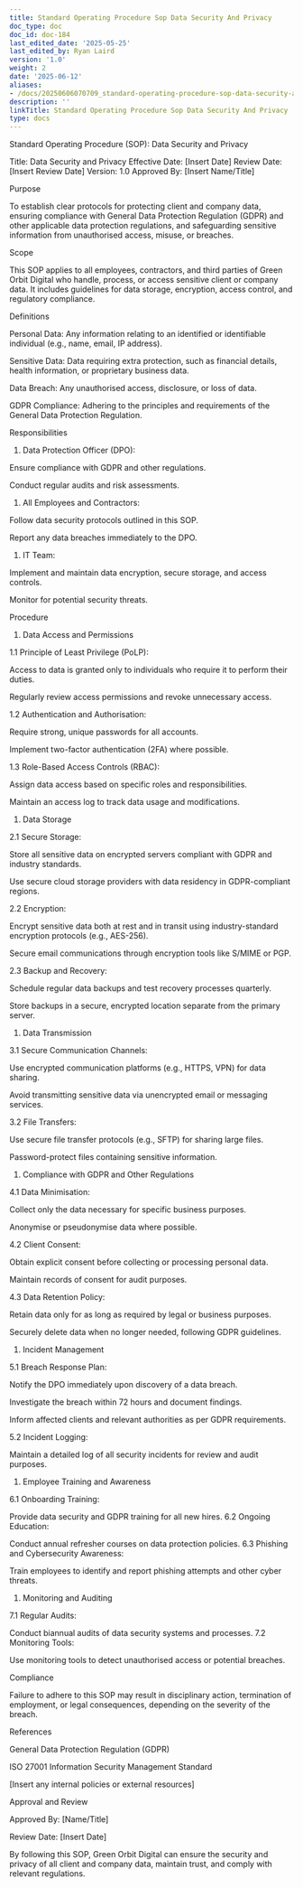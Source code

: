 ```yaml
---
title: Standard Operating Procedure Sop Data Security And Privacy
doc_type: doc
doc_id: doc-184
last_edited_date: '2025-05-25'
last_edited_by: Ryan Laird
version: '1.0'
weight: 2
date: '2025-06-12'
aliases:
- /docs/20250606070709_standard-operating-procedure-sop-data-security-and-privacy_1_1/
description: ''
linkTitle: Standard Operating Procedure Sop Data Security And Privacy
type: docs
---
```


Standard Operating Procedure (SOP): Data Security and Privacy

Title: Data Security and Privacy
Effective Date: [Insert Date]
Review Date: [Insert Review Date]
Version: 1.0
Approved By: [Insert Name/Title]

<!-- Unsupported block type: divider -->

Purpose

To establish clear protocols for protecting client and company data, ensuring compliance with General Data Protection Regulation (GDPR) and other applicable data protection regulations, and safeguarding sensitive information from unauthorised access, misuse, or breaches.

<!-- Unsupported block type: divider -->

Scope

This SOP applies to all employees, contractors, and third parties of Green Orbit Digital who handle, process, or access sensitive client or company data. It includes guidelines for data storage, encryption, access control, and regulatory compliance.

<!-- Unsupported block type: divider -->

Definitions

Personal Data: Any information relating to an identified or identifiable individual (e.g., name, email, IP address).

Sensitive Data: Data requiring extra protection, such as financial details, health information, or proprietary business data.

Data Breach: Any unauthorised access, disclosure, or loss of data.

GDPR Compliance: Adhering to the principles and requirements of the General Data Protection Regulation.

<!-- Unsupported block type: divider -->

Responsibilities

1. Data Protection Officer (DPO):

Ensure compliance with GDPR and other regulations.

Conduct regular audits and risk assessments.

1. All Employees and Contractors:

Follow data security protocols outlined in this SOP.

Report any data breaches immediately to the DPO.

1. IT Team:

Implement and maintain data encryption, secure storage, and access controls.

Monitor for potential security threats.

<!-- Unsupported block type: divider -->

Procedure

1. Data Access and Permissions

1.1 Principle of Least Privilege (PoLP):

Access to data is granted only to individuals who require it to perform their duties.

Regularly review access permissions and revoke unnecessary access.

1.2 Authentication and Authorisation:

Require strong, unique passwords for all accounts.

Implement two-factor authentication (2FA) where possible.

1.3 Role-Based Access Controls (RBAC):

Assign data access based on specific roles and responsibilities.

Maintain an access log to track data usage and modifications.

<!-- Unsupported block type: divider -->

1. Data Storage

2.1 Secure Storage:

Store all sensitive data on encrypted servers compliant with GDPR and industry standards.

Use secure cloud storage providers with data residency in GDPR-compliant regions.

2.2 Encryption:

Encrypt sensitive data both at rest and in transit using industry-standard encryption protocols (e.g., AES-256).

Secure email communications through encryption tools like S/MIME or PGP.

2.3 Backup and Recovery:

Schedule regular data backups and test recovery processes quarterly.

Store backups in a secure, encrypted location separate from the primary server.

<!-- Unsupported block type: divider -->

1. Data Transmission

3.1 Secure Communication Channels:

Use encrypted communication platforms (e.g., HTTPS, VPN) for data sharing.

Avoid transmitting sensitive data via unencrypted email or messaging services.

3.2 File Transfers:

Use secure file transfer protocols (e.g., SFTP) for sharing large files.

Password-protect files containing sensitive information.

<!-- Unsupported block type: divider -->

1. Compliance with GDPR and Other Regulations

4.1 Data Minimisation:

Collect only the data necessary for specific business purposes.

Anonymise or pseudonymise data where possible.

4.2 Client Consent:

Obtain explicit consent before collecting or processing personal data.

Maintain records of consent for audit purposes.

4.3 Data Retention Policy:

Retain data only for as long as required by legal or business purposes.

Securely delete data when no longer needed, following GDPR guidelines.

<!-- Unsupported block type: divider -->

1. Incident Management

5.1 Breach Response Plan:

Notify the DPO immediately upon discovery of a data breach.

Investigate the breach within 72 hours and document findings.

Inform affected clients and relevant authorities as per GDPR requirements.

5.2 Incident Logging:

Maintain a detailed log of all security incidents for review and audit purposes.

<!-- Unsupported block type: divider -->

1. Employee Training and Awareness

6.1 Onboarding Training:

Provide data security and GDPR training for all new hires.
6.2 Ongoing Education:

Conduct annual refresher courses on data protection policies.
6.3 Phishing and Cybersecurity Awareness:

Train employees to identify and report phishing attempts and other cyber threats.

<!-- Unsupported block type: divider -->

1. Monitoring and Auditing

7.1 Regular Audits:

Conduct biannual audits of data security systems and processes.
7.2 Monitoring Tools:

Use monitoring tools to detect unauthorised access or potential breaches.

<!-- Unsupported block type: divider -->

Compliance

Failure to adhere to this SOP may result in disciplinary action, termination of employment, or legal consequences, depending on the severity of the breach.

<!-- Unsupported block type: divider -->

References

General Data Protection Regulation (GDPR)

ISO 27001 Information Security Management Standard

[Insert any internal policies or external resources]

<!-- Unsupported block type: divider -->

Approval and Review

Approved By: [Name/Title]

Review Date: [Insert Date]

<!-- Unsupported block type: divider -->

By following this SOP, Green Orbit Digital can ensure the security and privacy of all client and company data, maintain trust, and comply with relevant regulations.
